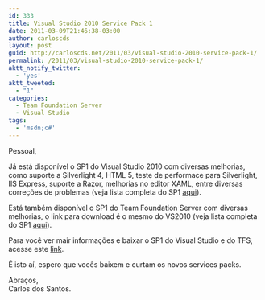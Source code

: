 ```yaml
---
id: 333
title: Visual Studio 2010 Service Pack 1
date: 2011-03-09T21:46:38-03:00
author: carloscds
layout: post
guid: http://carloscds.net/2011/03/visual-studio-2010-service-pack-1/
permalink: /2011/03/visual-studio-2010-service-pack-1/
aktt_notify_twitter:
  - 'yes'
aktt_tweeted:
  - "1"
categories:
  - Team Foundation Server
  - Visual Studio
tags:
  - 'msdn;c#'
---
```

Pessoal,

Já está disponível o SP1 do Visual Studio 2010 com diversas melhorias, como suporte a Silverlight 4, HTML 5, teste de performace para Silverlight, IIS Express, suporte a Razor, melhorias no editor XAML, entre diversas correções de problemas (veja lista completa do SP1 [aqui](http://support.microsoft.com/kb/983509)).

Está também disponível o SP1 do Team Foundation Server com diversas melhorias, o link para download é o mesmo do VS2010 (veja lista completa do SP1 [aqui](http://support.microsoft.com/kb/2182621)).

Para você ver mair informações e baixar o SP1 do Visual Studio e do TFS, acesse este [link](http://blogs.msdn.com/b/jasonz/archive/2011/03/08/announcing-visual-studio-2010-service-pack-1.aspx).

É isto aí, espero que vocês baixem e curtam os novos services packs.

Abraços,  
Carlos dos Santos.